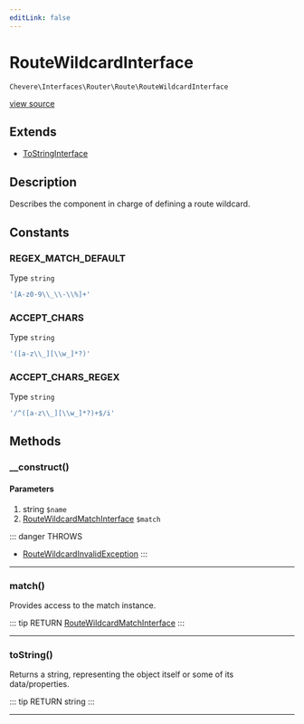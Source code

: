 ```yaml
---
editLink: false
---
```


# RouteWildcardInterface

`Chevere\Interfaces\Router\Route\RouteWildcardInterface`

[view source](https://github.com/chevere/chevere/blob/master/Router/Route/RouteWildcardInterface.php)

## Extends

- [ToStringInterface](../../Common/ToStringInterface.md)

## Description

Describes the component in charge of defining a route wildcard.

## Constants

### REGEX_MATCH_DEFAULT

Type `string`

```php
'[A-z0-9\\_\\-\\%]+'
```

### ACCEPT_CHARS

Type `string`

```php
'([a-z\\_][\\w_]*?)'
```

### ACCEPT_CHARS_REGEX

Type `string`

```php
'/^([a-z\\_][\\w_]*?)+$/i'
```

## Methods

### __construct()

#### Parameters

1. string `$name`
2. [RouteWildcardMatchInterface](./RouteWildcardMatchInterface.md) `$match`

::: danger THROWS
- [RouteWildcardInvalidException](../../../Exceptions/Router/Route/RouteWildcardInvalidException.md) 
:::

---

### match()

Provides access to the match instance.

::: tip RETURN
[RouteWildcardMatchInterface](./RouteWildcardMatchInterface.md)
:::

---

### toString()

Returns a string, representing the object itself or some of its data/properties.

::: tip RETURN
string
:::

---
